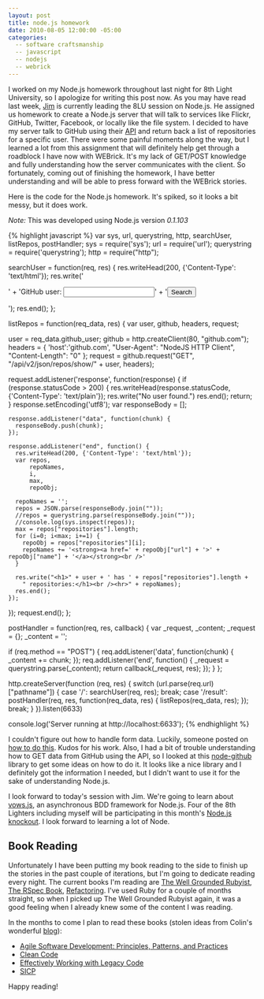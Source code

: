 ```yaml
---
layout: post
title: node.js homework
date: 2010-08-05 12:00:00 -05:00
categories:
  -- software craftsmanship
  -- javascript
  -- nodejs
  -- webrick  
---
```


I worked on my Node.js homework throughout last night for 8th Light University, so I apologize for writing this post now.  As you may have read last week, [Jim](http://twitter.com/jsuchy) is currently leading the 8LU session on Node.js.  He assigned us homework to create a Node.js server that will talk to services like Flickr, GitHub, Twitter, Facebook, or locally like the file system.  I decided to have my server talk to GitHub using their [API](http://develop.github.com/) and return back a list of repositories for a specific user.  There were some painful moments along the way, but I learned a lot from this assignment that will definitely help get through a roadblock I have now with WEBrick.  It's my lack of GET/POST knowledge and fully understanding how the server communicates with the client.  So fortunately, coming out of finishing the homework, I have better understanding and will be able to press forward with the WEBrick stories.

Here is the code for the Node.js homework.  It's spiked, so it looks a bit messy, but it does work.

*Note:* This was developed using Node.js version *0.1.103*

{% highlight javascript %}
var sys,
    url,
    querystring,
    http,
    searchUser,
    listRepos,
    postHandler;
sys = require('sys');
url = require('url');
querystring = require('querystring');
http = require("http");

searchUser = function(req, res) {
  res.writeHead(200, {'Content-Type': 'text/html'});
  res.write('<form action="/result" method="post">' +
      'GitHub user: <input type="text" name="github_user">' +
      '<input type="submit" value="Search"></form>');
  res.end();
};

listRepos = function(req_data, res) {
  var user,
      github,
      headers,
      request;

  user = req_data.github_user;
  github = http.createClient(80, "github.com");
  headers = {
    'host':'github.com',
    "User-Agent": "NodeJS HTTP Client",
    "Content-Length": "0"
  };
  request = github.request("GET", "/api/v2/json/repos/show/" + user, headers);

  request.addListener('response', function(response) {
    if (response.statusCode > 200) {
      res.writeHead(response.statusCode, {'Content-Type': 'text/plain'});
      res.write("No user found.")
      res.end();
      return;
    }
    response.setEncoding('utf8');
    var responseBody = [];

    response.addListener("data", function(chunk) {
      responseBody.push(chunk);
    });

    response.addListener("end", function() {
      res.writeHead(200, {'Content-Type': 'text/html'});
      var repos,
          repoNames,
          i,
          max,
          repoObj;

      repoNames = '';
      repos = JSON.parse(responseBody.join(""));
      //repos = querystring.parse(responseBody.join(""));
      //console.log(sys.inspect(repos));
      max = repos["repositories"].length;
      for (i=0; i<max; i+=1) {
        repoObj = repos["repositories"][i];
        repoNames += '<strong><a href=' + repoObj["url"] + '>' + repoObj["name"] + '</a></strong><br />'
      }

      res.write("<h1>" + user + ' has ' + repos["repositories"].length + 
        " repositories:</h1><br /><hr>" + repoNames);
      res.end();
    });
  });
  request.end();
};

postHandler = function(req, res, callback) {
  var _request,
      _content;
  _request = {};
  _content = '';

  if (req.method == "POST") {
    req.addListener('data', function(chunk) {
      _content += chunk;
    });
    req.addListener('end', function() {
      _request = querystring.parse(_content);
      return callback(_request, res);
    });
  }
};

http.createServer(function (req, res) {
  switch (url.parse(req.url)["pathname"]) {
  case '/':
    searchUser(req, res);
    break;
  case '/result':
    postHandler(req, res, function(req_data, res) {
      listRepos(req_data, res);
    });
    break;
  }
}).listen(6633)

console.log('Server running at http://localhost:6633');
{% endhighlight %}

I couldn't figure out how to handle form data.  Luckily, someone posted on [how to do this](http://www.toxiccoma.com/random/nodejs-0195-http-post-handling-of-form-data).  Kudos for his work.  Also, I had a bit of trouble understanding how to GET data from GitHub using the API, so I looked at this [node-github](http://github.com/ajaxorg/node-github) library to get some ideas on how to do it.  It looks like a nice library and I definitely got the information I needed, but I didn't want to use it for the sake of understanding Node.js.

I look forward to today's session with Jim.  We're going to learn about [vows.js](http://vowsjs.org/), an asynchronous BDD framework for Node.js.  Four of the 8th Lighters including myself will be participating in this month's [Node.js knockout](http://nodeknockout.com/).  I look forward to learning a lot of Node.

## Book Reading

Unfortunately I have been putting my book reading to the side to finish up the stories in the past couple of iterations, but I'm going to dedicate reading every night.  The current books I'm reading are [The Well Grounded Rubyist](http://www.amazon.com/Well-Grounded-Rubyist-David-Black/dp/1933988657), [The RSpec Book](http://www.amazon.com/RSpec-Book-Behaviour-Development-Cucumber/dp/1934356379), [Refactoring](http://www.amazon.com/Refactoring-Improving-Design-Existing-Code/dp/0201485672).  I've used Ruby for a couple of months straight, so when I picked up The Well Grounded Rubyist again, it was a good feeling when I already knew some of the content I was reading.

In the months to come I plan to read these books (stolen ideas from Colin's wonderful [blog](http://softwareapprenticeship.wordpress.com/)):

* [Agile Software Development: Principles, Patterns, and Practices](http://www.amazon.com/Software-Development-Principles-Patterns-Practices/dp/0135974445)
* [Clean Code](http://www.amazon.com/Clean-Code-Handbook-Software-Craftsmanship/dp/0132350882)
* [Effectively Working with Legacy Code](http://www.amazon.com/Working-Effectively-Legacy-Michael-Feathers/dp/0131177052)
* [SICP](http://www.amazon.com/Structure-Interpretation-Computer-Programs-Engineering/dp/0262011530)

Happy reading!
